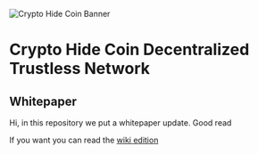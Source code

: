 ![Crypto Hide Coin Banner](https://user-images.githubusercontent.com/49910980/64911819-d7c12800-d726-11e9-8cc3-4823c3d10a13.png)

# Crypto Hide Coin Decentralized Trustless Network

## Whitepaper

Hi, in this repository we put a whitepaper update.
Good read

If you want you can read the [wiki edition](https://github.com/CryptoHideCoin/WhitePaper/wiki) 
